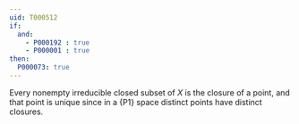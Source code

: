 ```yaml
---
uid: T000512
if:
  and:
    - P000192 : true
    - P000001 : true
then:
  P000073: true
---
```


Every nonempty irreducible closed subset of $X$ is the closure of a point, and that point is unique since in a {P1} space distinct points have distinct closures.
